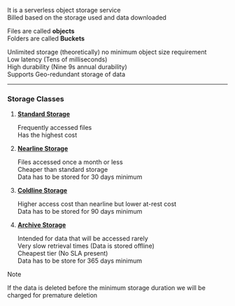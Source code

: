 It is a serverless object storage service  
Billed based on the storage used and data downloaded

Files are called **objects**  
Folders are called **Buckets**

Unlimited storage (theoretically) no minimum object size requirement  
Low latency (Tens of milliseconds)  
High durability (Nine 9s annual durability)  
Supports Geo-redundant storage of data

---

### Storage Classes

1. **<u>Standard Storage</u>**  
   
   Frequently accessed files  
   Has the highest cost

2. **<u>Nearline Storage</u>**  
  
   Files accessed once a month or less  
   Cheaper than standard storage  
   Data has to be stored for 30 days minimum

3. **<u>Coldline Storage</u>**  
  
   Higher access cost than nearline but lower at-rest cost  
   Data has to be stored for 90 days minimum

4. **<u>Archive Storage</u>**  
  
   Intended for data that will be accessed rarely  
   Very slow retrieval times (Data is stored offline)  
   Cheapest tier (No SLA present)  
   Data has to be store for 365 days minimum

 > [!NOTE]
 > If the data is deleted before the minimum storage duration we will be charged for premature deletion
